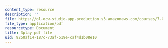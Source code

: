 ```yaml
---
content_type: resource
description: ''
file: https://ol-ocw-studio-app-production.s3.amazonaws.com/courses/7-016-introductory-biology-fall-2018/9250af14187c73af519ecaf4d1b08e10_83-yKXuRDGc.pdf
file_type: application/pdf
resourcetype: Document
title: 3play pdf file
uid: 9250af14-187c-73af-519e-caf4d1b08e10
---
```

